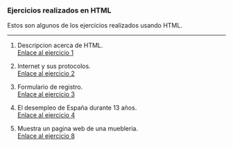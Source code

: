 ### Ejercicios realizados en HTML 
Estos son algunos de los ejercicios realizados usando HTML.

---

1. Descripcion acerca de HTML.  
    [Enlace al ejercicio 1](https://github.com/monepii/Ejercicios/blob/main/HTML/dise%C3%B1o1.html)

2. Internet y sus protocolos.  
    [Enlace al ejercicio 2](https://github.com/monepii/Ejercicios/blob/main/HTML/dise%C3%B1o2.html)

3. Formulario de registro.  
    [Enlace al ejercicio 3](https://github.com/monepii/Ejercicios/blob/main/HTML/dise%C3%B1o3.html)

4. El desempleo de España durante 13 años.  
    [Enlace al ejercicio 4](https://github.com/monepii/Ejercicios/blob/main/HTML/dise%C3%B1o4.html)

5.  Muestra un pagina web de una muebleria.    
[Enlace al ejercicio 8](https://github.com/monepii/Ejercicios/blob/main/HTML/PROYECTO_WEB/index.html)

